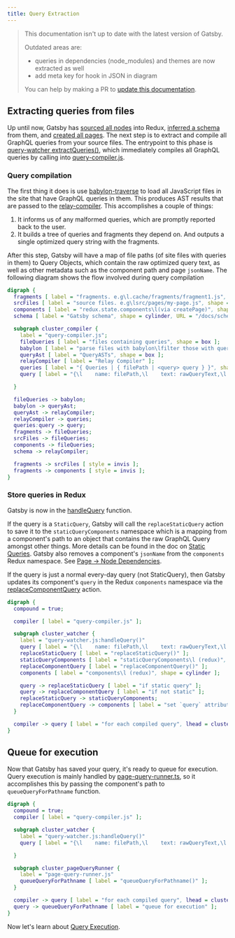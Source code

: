 ```yaml
---
title: Query Extraction
---
```


> This documentation isn't up to date with the latest version of Gatsby.
>
> Outdated areas are:
>
> - queries in dependencies (node_modules) and themes are now extracted as well
> - add meta key for hook in JSON in diagram
>
> You can help by making a PR to [update this documentation](https://github.com/gatsbyjs/gatsby/issues/14228).

## Extracting queries from files

Up until now, Gatsby has [sourced all nodes](/docs/node-creation/) into Redux, [inferred a schema](/docs/schema-generation/) from them, and [created all pages](/docs/page-creation/). The next step is to extract and compile all GraphQL queries from your source files. The entrypoint to this phase is [query-watcher extractQueries()](https://github.com/gatsbyjs/gatsby/blob/master/packages/gatsby/src/query/query-watcher.js), which immediately compiles all GraphQL queries by calling into [query-compiler.js](https://github.com/gatsbyjs/gatsby/blob/master/packages/gatsby/src/query/query-compiler.js).

### Query compilation

The first thing it does is use [babylon-traverse](https://babeljs.io/docs/en/next/babel-traverse.html) to load all JavaScript files in the site that have GraphQL queries in them. This produces AST results that are passed to the [relay-compiler](https://facebook.github.io/relay/docs/en/compiler-architecture.html). This accomplishes a couple of things:

1. It informs us of any malformed queries, which are promptly reported back to the user.
2. It builds a tree of queries and fragments they depend on. And outputs a single optimized query string with the fragments.

After this step, Gatsby will have a map of file paths (of site files with queries in them) to Query Objects, which contain the raw optimized query text, as well as other metadata such as the component path and page `jsonName`. The following diagram shows the flow involved during query compilation

```dot
digraph {
  fragments [ label = "fragments. e.g\l.cache/fragments/fragment1.js", shape = cylinder ];
  srcFiles [ label = "source files. e.g\lsrc/pages/my-page.js", shape = cylinder ];
  components [ label = "redux.state.components\l(via createPage)", shape = cylinder ];
  schema [ label = "Gatsby schema", shape = cylinder, URL = "/docs/schema-generation/" ];

  subgraph cluster_compiler {
    label = "query-compiler.js";
    fileQueries [ label = "files containing queries", shape = box ];
    babylon [ label = "parse files with babylon\lfilter those with queries" ];
    queryAst [ label = "QueryASTs", shape = box ];
    relayCompiler [ label = "Relay Compiler" ];
    queries [ label = "{ Queries | { filePath | <query> query } }", shape = record ];
    query [ label = "{\l    name: filePath,\l    text: rawQueryText,\l    originalText: original text from file,\l    path: filePath,\l    isStaticQuery: if it is,\l    hash: hash of query\l}\l ", shape = box ];

  }

  fileQueries -> babylon;
  babylon -> queryAst;
  queryAst -> relayCompiler;
  relayCompiler -> queries;
  queries:query -> query;
  fragments -> fileQueries;
  srcFiles -> fileQueries;
  components -> fileQueries;
  schema -> relayCompiler;

  fragments -> srcFiles [ style = invis ];
  fragments -> components [ style = invis ];
}
```

### Store queries in Redux

Gatsby is now in the [handleQuery](https://github.com/gatsbyjs/gatsby/blob/master/packages/gatsby/src/query/query-watcher.js#L54) function.

If the query is a `StaticQuery`, Gatsby will call the `replaceStaticQuery` action to save it to the `staticQueryComponents` namespace which is a mapping from a component's path to an object that contains the raw GraphQL Query amongst other things. More details can be found in the doc on [Static Queries](/docs/static-vs-normal-queries/). Gatsby also removes a component's `jsonName` from the `components` Redux namespace. See [Page -> Node Dependencies](/docs/page-node-dependencies/).

If the query is just a normal every-day query (not StaticQuery), then Gatsby updates its component's `query` in the Redux `components` namespace via the [replaceComponentQuery](https://github.com/gatsbyjs/gatsby/blob/master/packages/gatsby/src/redux/actions.js#L827) action.

```dot
digraph {
  compound = true;

  compiler [ label = "query-compiler.js" ];

  subgraph cluster_watcher {
    label = "query-watcher.js:handleQuery()"
    query [ label = "{\l    name: filePath,\l    text: rawQueryText,\l    originalText: original text from file,\l    path: filePath,\l    isStaticQuery: if it is,\l    hash: hash of query\l}\l ", shape = box ];
    replaceStaticQuery [ label = "replaceStaticQuery()" ];
    staticQueryComponents [ label = "staticQueryComponents\l (redux)", shape = cylinder ];
    replaceComponentQuery [ label = "replaceComponentQuery()" ];
    components [ label = "components\l (redux)", shape = cylinder ];

    query -> replaceStaticQuery [ label = "if static query" ];
    query -> replaceComponentQuery [ label = "if not static" ];
    replaceStaticQuery -> staticQueryComponents;
    replaceComponentQuery -> components [ label = "set `query` attribute" ];
  }

  compiler -> query [ label = "for each compiled query", lhead = cluster_watcher ];
}
```

## Queue for execution

Now that Gatsby has saved your query, it's ready to queue for execution. Query execution is mainly handled by [page-query-runner.ts](https://github.com/gatsbyjs/gatsby/blob/master/packages/gatsby/src/query/query-runner.ts), so it accomplishes this by passing the component's path to `queueQueryForPathname` function.

```dot
digraph {
  compound = true;
  compiler [ label = "query-compiler.js" ];

  subgraph cluster_watcher {
    label = "query-watcher.js:handleQuery()"
    query [ label = "{\l    name: filePath,\l    text: rawQueryText,\l    originalText: original text from file,\l    path: filePath,\l    isStaticQuery: if it is,\l    hash: hash of query\l}\l ", shape = box ];

  }

  subgraph cluster_pageQueryRunner {
    label = "page-query-runner.js"
    queueQueryForPathname [ label = "queueQueryForPathname()" ];
  }

  compiler -> query [ label = "for each compiled query", lhead = cluster_watcher ];
  query -> queueQueryForPathname [ label = "queue for execution" ];
}
```

Now let's learn about [Query Execution](/docs/query-execution/).
